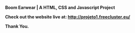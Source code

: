 <b> Boom Earwear | A HTML, CSS and Javascript Project <b>

Check out the website live at:
http://projeto1.freecluster.eu/

Thank You.
